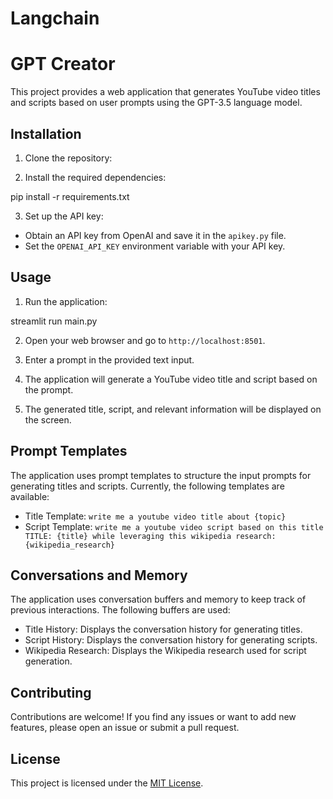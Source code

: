 # Langchain
# GPT Creator

This project provides a web application that generates YouTube video titles and scripts based on user prompts using the GPT-3.5 language model.

## Installation

1. Clone the repository:


2. Install the required dependencies:

pip install -r requirements.txt

3. Set up the API key:

- Obtain an API key from OpenAI and save it in the `apikey.py` file.
- Set the `OPENAI_API_KEY` environment variable with your API key.

## Usage

1. Run the application:

streamlit run main.py

2. Open your web browser and go to `http://localhost:8501`.

3. Enter a prompt in the provided text input.

4. The application will generate a YouTube video title and script based on the prompt.

5. The generated title, script, and relevant information will be displayed on the screen.

## Prompt Templates

The application uses prompt templates to structure the input prompts for generating titles and scripts. Currently, the following templates are available:

- Title Template: `write me a youtube video title about {topic}`
- Script Template: `write me a youtube video script based on this title TITLE: {title} while leveraging this wikipedia research: {wikipedia_research}`

## Conversations and Memory

The application uses conversation buffers and memory to keep track of previous interactions. The following buffers are used:

- Title History: Displays the conversation history for generating titles.
- Script History: Displays the conversation history for generating scripts.
- Wikipedia Research: Displays the Wikipedia research used for script generation.

## Contributing

Contributions are welcome! If you find any issues or want to add new features, please open an issue or submit a pull request.

## License

This project is licensed under the [MIT License](LICENSE).
